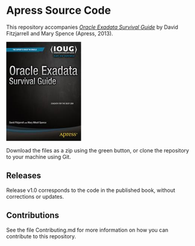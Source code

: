 # Apress Source Code

This repository accompanies [*Oracle Exadata Survival Guide*](http://www.apress.com/9781430260103) by David Fitzjarrell and Mary Spence (Apress, 2013).

![Cover image](9781430260103.jpg)

Download the files as a zip using the green button, or clone the repository to your machine using Git.

## Releases

Release v1.0 corresponds to the code in the published book, without corrections or updates.

## Contributions

See the file Contributing.md for more information on how you can contribute to this repository.
